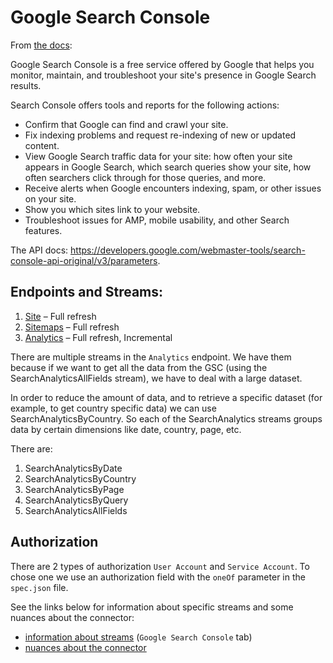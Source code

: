 # Google Search Console

From [the docs](https://support.google.com/webmasters/answer/9128668?hl=en): 

Google Search Console is a free service offered by Google that helps you monitor, maintain, and troubleshoot your site's presence in Google Search results. 

Search Console offers tools and reports for the following actions:

* Confirm that Google can find and crawl your site.
* Fix indexing problems and request re-indexing of new or updated content.
* View Google Search traffic data for your site: how often your site appears in Google Search, which search queries show your site, how often searchers click through for those queries, and more.
* Receive alerts when Google encounters indexing, spam, or other issues on your site.
* Show you which sites link to your website.
* Troubleshoot issues for AMP, mobile usability, and other Search features.

The API docs: https://developers.google.com/webmaster-tools/search-console-api-original/v3/parameters.

## Endpoints and Streams:

1. [Site](https://developers.google.com/webmaster-tools/search-console-api-original/v3/sites) – Full refresh
2. [Sitemaps](https://developers.google.com/webmaster-tools/search-console-api-original/v3/sitemaps) – Full refresh
3. [Analytics](https://developers.google.com/webmaster-tools/search-console-api-original/v3/searchanalytics) – Full refresh, Incremental

There are multiple streams in the `Analytics` endpoint. 
We have them because if we want to get all the data from the GSC (using the SearchAnalyticsAllFields stream), 
we have to deal with a large dataset. 

In order to reduce the amount of data, and to retrieve a specific dataset (for example, to get country specific data) 
we can use SearchAnalyticsByCountry. 
So each of the SearchAnalytics streams groups data by certain dimensions like date, country, page, etc.

There are:
   1. SearchAnalyticsByDate
   2. SearchAnalyticsByCountry
   3. SearchAnalyticsByPage
   4. SearchAnalyticsByQuery
   5. SearchAnalyticsAllFields

## Authorization

There are 2 types of authorization `User Account` and `Service Account`.
To chose one we use an authorization field with the `oneOf` parameter  in the `spec.json` file.

See the links below for information about specific streams and some nuances about the connector:
- [information about streams](https://docs.google.com/spreadsheets/d/1s-MAwI5d3eBlBOD8II_sZM7pw5FmZtAJsx1KJjVRFNU/edit#gid=1796337932) (`Google Search Console` tab)
- [nuances about the connector](https://docs.airbyte.io/integrations/sources/google-search-console)
